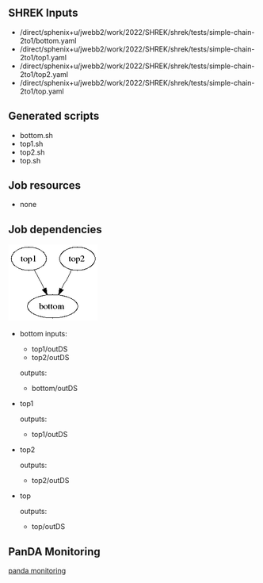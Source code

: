 ## SHREK Inputs
- /direct/sphenix+u/jwebb2/work/2022/SHREK/shrek/tests/simple-chain-2to1/bottom.yaml
- /direct/sphenix+u/jwebb2/work/2022/SHREK/shrek/tests/simple-chain-2to1/top1.yaml
- /direct/sphenix+u/jwebb2/work/2022/SHREK/shrek/tests/simple-chain-2to1/top2.yaml
- /direct/sphenix+u/jwebb2/work/2022/SHREK/shrek/tests/simple-chain-2to1/top.yaml
## Generated scripts
- bottom.sh
- top1.sh
- top2.sh
- top.sh
## Job resources
- none
## Job dependencies
![Workflow graph](workflow.png)
- bottom
  inputs:
  - top1/outDS
  - top2/outDS

  outputs:
  - bottom/outDS
- top1

  outputs:
  - top1/outDS
- top2

  outputs:
  - top2/outDS
- top

  outputs:
  - top/outDS
## PanDA Monitoring
[panda monitoring](https://panda-doma.cern.ch/tasks/?taskname=user.jwebb2.simple21-42004412-044a-11ed-a24c-00163e101049_*)
